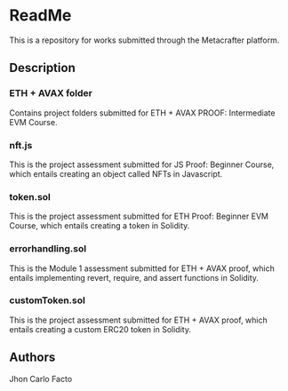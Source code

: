 # ReadMe

This is a repository for works submitted through the Metacrafter platform.

## Description


### ETH + AVAX folder

Contains project folders submitted for ETH + AVAX PROOF: Intermediate EVM Course.

### nft.js

This is the project assessment submitted for JS Proof: Beginner Course, which entails creating an object called NFTs in Javascript.

### token.sol

This is the project assessment submitted for ETH Proof: Beginner EVM Course, which entails creating a token in Solidity.

### errorhandling.sol

This is the Module 1 assessment submitted for ETH + AVAX proof, which entails implementing revert, require, and assert functions in Solidity.

### customToken.sol

This is the project assessment submitted for ETH + AVAX proof, which entails creating a custom ERC20 token in Solidity.

## Authors

Jhon Carlo Facto
